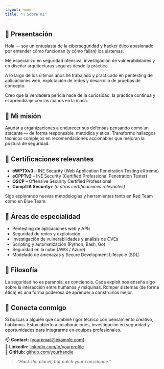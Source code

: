 ```yaml
---
layout: none
title: "👾 Sobre mí"
---
```


## 👋​ Presentación

Hola — soy un entusiasta de la ciberseguridad y hacker ético apasionado por entender cómo funcionan (y cómo fallan) los sistemas.

Me especializo en seguridad ofensiva, investigación de vulnerabilidades y en diseñar arquitecturas seguras desde la práctica.

A lo largo de los últimos años he trabajado y practicado en pentesting de aplicaciones web, explotación de redes y desarrollo de pruebas de concepto.

Creo que la verdadera pericia nace de la curiosidad, la práctica continua y el aprendizaje con las manos en la masa.

## 🎯 Mi misión

Ayudar a organizaciones a endurecer sus defensas pensando como un atacante — de forma responsable, metódica y ética. Transformo hallazgos técnicos complejos en recomendaciones accionables que mejoran la postura de seguridad.


## 🧠 Certificaciones relevantes

- **eWPTXv3** – INE Security (Web Application Penetration Testing eXtreme)  
- **eCPPTv2** – INE Security (Certified Professional Penetration Tester)  
- **OSCP** – Offensive Security Certified Professional  
- **CompTIA Security+** *(u otras certificaciones relevantes)*  

Sigo explorando nuevas metodologías y herramientas tanto en Red Team como en Blue Team.

## 🧰 Áreas de especialidad

- Pentesting de aplicaciones web y APIs
- Seguridad de redes y explotación
- Investigación de vulnerabilidades y análisis de CVEs
- Scripting y automatización (Python, Bash, Go)
- Seguridad en la nube (AWS / Azure)
- Modelado de amenazas y Secure Development Lifecycle (SDL)

## 💬 Filosofía

La seguridad no es paranoia: es conciencia.
Cada exploit nos enseña algo sobre la interacción entre humanos y máquinas.
Romper sistemas (de forma ética) es una forma poderosa de aprender a construirlos mejor.

## 🔗 Conecta conmigo

Si buscas a alguien que combine rigor técnico con pensamiento creativo, hablamos. 
Estoy abierto a colaboraciones, investigación en seguridad y oportunidades para integrarme en equipos profesionales.

📫 **Contact:** [youremail@example.com]  
💼 **LinkedIn:** [linkedin.com/in/yourprofile](https://linkedin.com/in/yourprofile)  
🐙 **GitHub:** [github.com/yourhandle](https://github.com/yourhandle)

> *“Hack the planet, but patch your conscience.”*